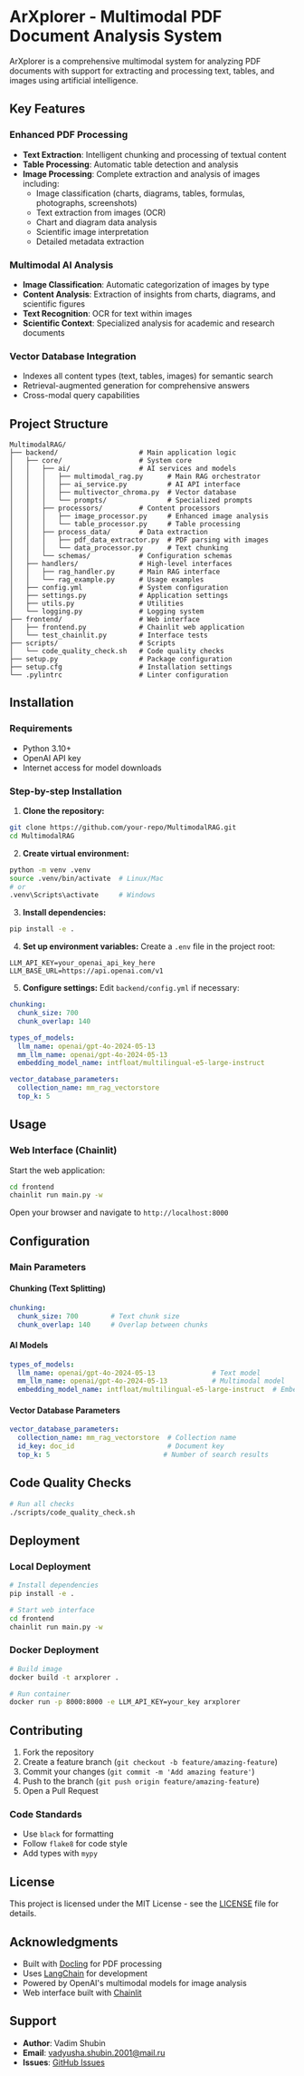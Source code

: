 # ArXplorer - Multimodal PDF Document Analysis System

ArXplorer is a comprehensive multimodal system for analyzing PDF documents with support for extracting and processing text, tables, and images using artificial intelligence.

## Key Features

### Enhanced PDF Processing
- **Text Extraction**: Intelligent chunking and processing of textual content
- **Table Processing**: Automatic table detection and analysis
- **Image Processing**: Complete extraction and analysis of images including:
  - Image classification (charts, diagrams, tables, formulas, photographs, screenshots)
  - Text extraction from images (OCR)
  - Chart and diagram data analysis
  - Scientific image interpretation
  - Detailed metadata extraction

### Multimodal AI Analysis
- **Image Classification**: Automatic categorization of images by type
- **Content Analysis**: Extraction of insights from charts, diagrams, and scientific figures
- **Text Recognition**: OCR for text within images
- **Scientific Context**: Specialized analysis for academic and research documents

### Vector Database Integration
- Indexes all content types (text, tables, images) for semantic search
- Retrieval-augmented generation for comprehensive answers
- Cross-modal query capabilities

## Project Structure

```
MultimodalRAG/
├── backend/                    # Main application logic
│   ├── core/                   # System core
│   │   ├── ai/                 # AI services and models
│   │   │   ├── multimodal_rag.py      # Main RAG orchestrator
│   │   │   ├── ai_service.py          # AI API interface
│   │   │   ├── multivector_chroma.py  # Vector database
│   │   │   └── prompts/               # Specialized prompts
│   │   ├── processors/         # Content processors
│   │   │   ├── image_processor.py     # Enhanced image analysis
│   │   │   └── table_processor.py     # Table processing
│   │   ├── process_data/       # Data extraction
│   │   │   ├── pdf_data_extractor.py  # PDF parsing with images
│   │   │   └── data_processor.py      # Text chunking
│   │   └── schemas/            # Configuration schemas
│   ├── handlers/               # High-level interfaces
│   │   ├── rag_handler.py      # Main RAG interface
│   │   └── rag_example.py      # Usage examples
│   ├── config.yml              # System configuration
│   ├── settings.py             # Application settings
│   ├── utils.py                # Utilities
│   └── logging.py              # Logging system
├── frontend/                   # Web interface
│   ├── frontend.py             # Chainlit web application
│   └── test_chainlit.py        # Interface tests
├── scripts/                    # Scripts
│   └── code_quality_check.sh   # Code quality checks
├── setup.py                    # Package configuration
├── setup.cfg                   # Installation settings
└── .pylintrc                   # Linter configuration
```

## Installation

### Requirements
- Python 3.10+
- OpenAI API key
- Internet access for model downloads

### Step-by-step Installation

1. **Clone the repository:**
```bash
git clone https://github.com/your-repo/MultimodalRAG.git
cd MultimodalRAG
```

2. **Create virtual environment:**
```bash
python -m venv .venv
source .venv/bin/activate  # Linux/Mac
# or
.venv\Scripts\activate     # Windows
```

3. **Install dependencies:**
```bash
pip install -e .
```

4. **Set up environment variables:**
Create a `.env` file in the project root:
```env
LLM_API_KEY=your_openai_api_key_here
LLM_BASE_URL=https://api.openai.com/v1
```

5. **Configure settings:**
Edit `backend/config.yml` if necessary:
```yaml
chunking:
  chunk_size: 700
  chunk_overlap: 140

types_of_models:
  llm_name: openai/gpt-4o-2024-05-13
  mm_llm_name: openai/gpt-4o-2024-05-13
  embedding_model_name: intfloat/multilingual-e5-large-instruct

vector_database_parameters:
  collection_name: mm_rag_vectorstore
  top_k: 5
```

## Usage

### Web Interface (Chainlit)

Start the web application:
```bash
cd frontend
chainlit run main.py -w
```

Open your browser and navigate to `http://localhost:8000`


## Configuration

### Main Parameters

#### Chunking (Text Splitting)
```yaml
chunking:
  chunk_size: 700        # Text chunk size
  chunk_overlap: 140     # Overlap between chunks
```

#### AI Models
```yaml
types_of_models:
  llm_name: openai/gpt-4o-2024-05-13              # Text model
  mm_llm_name: openai/gpt-4o-2024-05-13           # Multimodal model
  embedding_model_name: intfloat/multilingual-e5-large-instruct  # Embedding model
```

#### Vector Database Parameters
```yaml
vector_database_parameters:
  collection_name: mm_rag_vectorstore  # Collection name
  id_key: doc_id                       # Document key
  top_k: 5                            # Number of search results
```

## Code Quality Checks
```bash
# Run all checks
./scripts/code_quality_check.sh
```

## Deployment

### Local Deployment
```bash
# Install dependencies
pip install -e .

# Start web interface
cd frontend
chainlit run main.py -w
```

### Docker Deployment
```bash
# Build image
docker build -t arxplorer .

# Run container
docker run -p 8000:8000 -e LLM_API_KEY=your_key arxplorer
```

## Contributing

1. Fork the repository
2. Create a feature branch (`git checkout -b feature/amazing-feature`)
3. Commit your changes (`git commit -m 'Add amazing feature'`)
4. Push to the branch (`git push origin feature/amazing-feature`)
5. Open a Pull Request

### Code Standards
- Use `black` for formatting
- Follow `flake8` for code style
- Add types with `mypy`

## License

This project is licensed under the MIT License - see the [LICENSE](LICENSE) file for details.

## Acknowledgments

- Built with [Docling](https://github.com/docling-project/docling) for PDF processing
- Uses [LangChain](https://github.com/langchain-ai/langchain) for development
- Powered by OpenAI's multimodal models for image analysis
- Web interface built with [Chainlit](https://github.com/Chainlit/chainlit)

## Support

- **Author**: Vadim Shubin
- **Email**: vadyusha.shubin.2001@mail.ru
- **Issues**: [GitHub Issues](https://github.com/your-repo/MultimodalRAG/issues)
